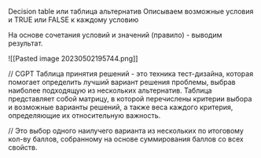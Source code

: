 Decision table или таблица альтернатив
Описываем возможные условия и TRUE или FALSE к каждому условию

На основе сочетания условий и значений (правило) - выводим результат.

![[Pasted image 20230502195744.png]]













// CGPT
Таблица принятия решений - это техника тест-дизайна, которая помогает определить лучший вариант решения проблемы, выбрав наиболее подходящую из нескольких альтернатив. Таблица представляет собой матрицу, в которой перечислены критерии выбора и возможные варианты решений, а также веса каждого критерия, определяющие их относительную важность.

// Это выбор одного наилучего варианта из нескольких по итоговому кол-ву баллов, собранному на основе суммирования баллов со всех свойств.